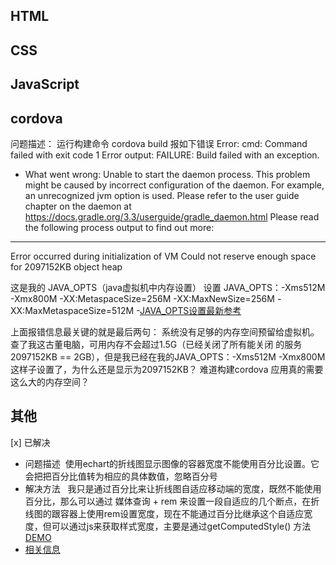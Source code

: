 ## HTML

## CSS


## JavaScript


## cordova
问题描述：
运行构建命令 cordova build 报如下错误
Error: cmd: Command failed with exit code 1 Error output:
FAILURE: Build failed with an exception.

* What went wrong:
Unable to start the daemon process.
This problem might be caused by incorrect configuration of the daemon.
For example, an unrecognized jvm option is used.
Please refer to the user guide chapter on the daemon at https://docs.gradle.org/3.3/userguide/gradle_daemon.html
Please read the following process output to find out more:
-----------------------
Error occurred during initialization of VM
Could not reserve enough space for 2097152KB object heap

这是我的 JAVA_OPTS（java虚拟机中内存设置） 设置
JAVA_OPTS：-Xms512M -Xmx800M -XX:MetaspaceSize=256M -XX:MaxNewSize=256M -XX:MaxMetaspaceSize=512M
-[JAVA_OPTS设置最新参考](http://www.coderhelper.top/doc/technotes/tools/windows/java.html#BABDCEGG)

上面报错信息最关键的就是最后两句： 系统没有足够的内存空间预留给虚拟机。 查了我这古董电脑，可用内存不会超过1.5G（已经关闭了所有能关闭
的服务 2097152KB == 2GB），但是我已经在我的JAVA_OPTS：-Xms512M -Xmx800M这样子设置了，为什么还是显示为2097152KB？
难道构建cordova 应用真的需要这么大的内存空间？

## 其他
[x] 已解决
- 问题描述
  使用echart的折线图显示图像的容器宽度不能使用百分比设置。它会把把百分比值转为相应的具体数值，忽略百分号
 - 解决方法
   我只是通过百分比来让折线图自适应移动端的宽度，既然不能使用百分比，那么可以通过 媒体查询 + rem 来设置一段自适应的几个断点，在折线图的跟容器上使用rem设置宽度，现在不能通过百分比继承这个自适应宽度，但可以通过js来获取样式宽度，主要是通过getComputedStyle() 方法 [DEMO](https://thimbleprojects.org/syoogool/359499/)
- [相关信息](https://www.zhihu.com/question/42895113)
